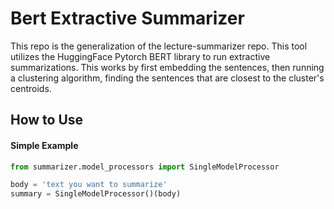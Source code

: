 # Bert Extractive Summarizer

This repo is the generalization of the lecture-summarizer repo. This tool utilizes the HuggingFace Pytorch BERT library 
to run extractive summarizations. This works by first embedding the sentences, then running a clustering algorithm, finding 
the sentences that are closest to the cluster's centroids.

## How to Use

#### Simple Example
```python
from summarizer.model_processors import SingleModelProcessor

body = 'text you want to summarize'
summary = SingleModelProcessor()(body)

```

